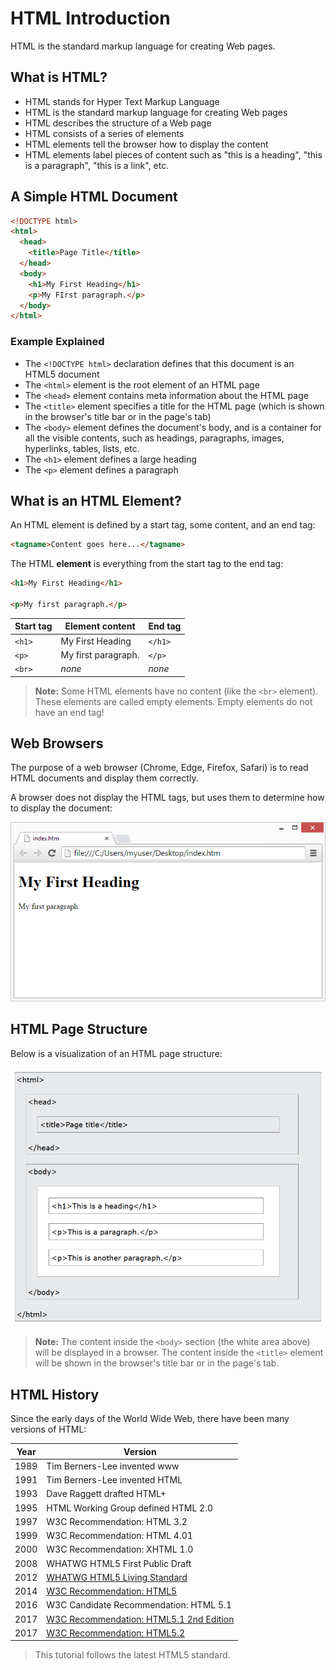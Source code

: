 # HTML Introduction

HTML is the standard markup language for creating Web pages.

## What is HTML?

* HTML stands for Hyper Text Markup Language
* HTML is the standard markup language for creating Web pages
* HTML describes the structure of a Web page
* HTML consists of a series of elements
* HTML elements tell the browser how to display the content
* HTML elements label pieces of content such as "this is a heading", "this is a paragraph", "this is a link", etc.

## A Simple HTML Document

```html
<!DOCTYPE html>
<html>
  <head>
    <title>Page Title</title>
  </head>
  <body>
    <h1>My First Heading</h1>
    <p>My FIrst paragraph.</p>
  </body>
</html>
```

### Example Explained

* The `<!DOCTYPE html>` declaration defines that this document is an HTML5 document
* The `<html>` element is the root element of an HTML page
* The `<head>` element contains meta information about the HTML page
* The `<title>` element specifies a title for the HTML page (which is shown in the browser's title bar or in the page's tab)
* The `<body>` element defines the document's body, and is a container for all the visible contents, such as headings, paragraphs, images, hyperlinks, tables, lists, etc.
* The `<h1>` element defines a large heading
* The `<p>` element defines a paragraph

## What is an HTML Element?

An HTML element is defined by a start tag, some content, and an end tag:

```html
<tagname>Content goes here...</tagname> 
```

The HTML **element** is everything from the start tag to the end tag:

```html
<h1>My First Heading</h1>

<p>My first paragraph.</p> 
```

| Start tag | Element content     | End tag |
| --------- | ------------------- | ------- |
| `<h1>`    | My First Heading    | `</h1>` |
| `<p>`     | My first paragraph. | `</p>`  |
| `<br>`    | *none*              | *none*  |

> **Note:** Some HTML elements have no content (like the `<br>` element). These elements are called empty elements. Empty elements do not have an end tag!

## Web Browsers

The purpose of a web browser (Chrome, Edge, Firefox, Safari) is to read HTML documents and display them correctly.

A browser does not display the HTML tags, but uses them to determine how to display the document:

![browser](assets/img_chrome.png)

## HTML Page Structure

Below is a visualization of an HTML page structure:

![HTML Page Structure](assets/html_page_structure.png)

> **Note:** The content inside the `<body>` section (the white area above) will be displayed in a browser. The content inside the `<title>` element will be shown in the browser's title bar or in the page's tab.

## HTML History

Since the early days of the World Wide Web, there have been many versions of HTML:

| Year | Version                                                                 |
| ---- | ----------------------------------------------------------------------- |
| 1989 | Tim Berners-Lee invented www                                            |
| 1991 | Tim Berners-Lee invented HTML                                           |
| 1993 | Dave Raggett drafted HTML+                                              |
| 1995 | HTML Working Group defined HTML 2.0                                     |
| 1997 | W3C Recommendation: HTML 3.2                                            |
| 1999 | W3C Recommendation: HTML 4.01                                           |
| 2000 | W3C Recommendation: XHTML 1.0                                           |
| 2008 | WHATWG HTML5 First Public Draft                                         |
| 2012 | [ 	WHATWG HTML5 Living Standard](http://whatwg.org/html/)               |
| 2014 | [W3C Recommendation: HTML5](http://www.w3.org/TR/html5/)                |
| 2016 | W3C Candidate Recommendation: HTML 5.1                                  |
| 2017 | [W3C Recommendation: HTML5.1 2nd Edition](http://www.w3.org/TR/html51/) |
| 2017 | [W3C Recommendation: HTML5.2](http://www.w3.org/TR/html52/)             |

> This tutorial follows the latest HTML5 standard.